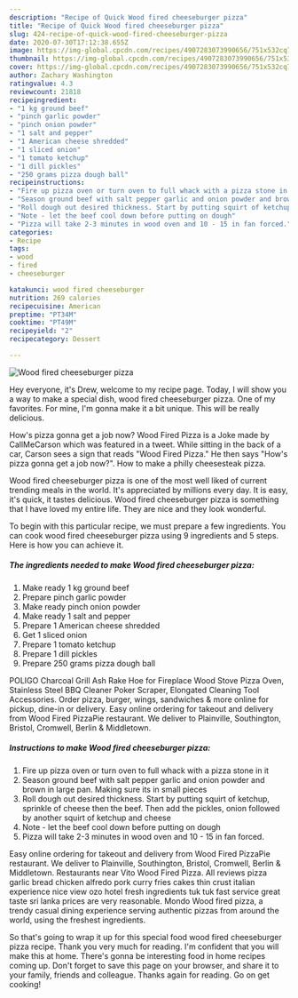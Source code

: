 ```yaml
---
description: "Recipe of Quick Wood fired cheeseburger pizza"
title: "Recipe of Quick Wood fired cheeseburger pizza"
slug: 424-recipe-of-quick-wood-fired-cheeseburger-pizza
date: 2020-07-30T17:12:38.655Z
image: https://img-global.cpcdn.com/recipes/4907283073990656/751x532cq70/wood-fired-cheeseburger-pizza-recipe-main-photo.jpg
thumbnail: https://img-global.cpcdn.com/recipes/4907283073990656/751x532cq70/wood-fired-cheeseburger-pizza-recipe-main-photo.jpg
cover: https://img-global.cpcdn.com/recipes/4907283073990656/751x532cq70/wood-fired-cheeseburger-pizza-recipe-main-photo.jpg
author: Zachary Washington
ratingvalue: 4.3
reviewcount: 21818
recipeingredient:
- "1 kg ground beef"
- "pinch garlic powder"
- "pinch onion powder"
- "1 salt and pepper"
- "1 American cheese shredded"
- "1 sliced onion"
- "1 tomato ketchup"
- "1 dill pickles"
- "250 grams pizza dough ball"
recipeinstructions:
- "Fire up pizza oven or turn oven to full whack with a pizza stone in it"
- "Season ground beef with salt pepper garlic and onion powder and brown in large pan. Making sure its in small pieces"
- "Roll dough out desired thickness. Start by putting squirt of ketchup, sprinkle of cheese then the beef. Then add the pickles, onion followed by another squirt of ketchup and cheese"
- "Note - let the beef cool down before putting on dough"
- "Pizza will take 2-3 minutes in wood oven and 10 - 15 in fan forced."
categories:
- Recipe
tags:
- wood
- fired
- cheeseburger

katakunci: wood fired cheeseburger 
nutrition: 269 calories
recipecuisine: American
preptime: "PT34M"
cooktime: "PT49M"
recipeyield: "2"
recipecategory: Dessert

---
```



![Wood fired cheeseburger pizza](https://img-global.cpcdn.com/recipes/4907283073990656/751x532cq70/wood-fired-cheeseburger-pizza-recipe-main-photo.jpg)

Hey everyone, it's Drew, welcome to my recipe page. Today, I will show you a way to make a special dish, wood fired cheeseburger pizza. One of my favorites. For mine, I'm gonna make it a bit unique. This will be really delicious.

How&#39;s pizza gonna get a job now? Wood Fired Pizza is a Joke made by CallMeCarson which was featured in a tweet. While sitting in the back of a car, Carson sees a sign that reads &#34;Wood Fired Pizza.&#34; He then says &#34;How&#39;s pizza gonna get a job now?&#34;. How to make a philly cheesesteak pizza.

Wood fired cheeseburger pizza is one of the most well liked of current trending meals in the world. It's appreciated by millions every day. It is easy, it's quick, it tastes delicious. Wood fired cheeseburger pizza is something that I have loved my entire life. They are nice and they look wonderful.


To begin with this particular recipe, we must prepare a few ingredients. You can cook wood fired cheeseburger pizza using 9 ingredients and 5 steps. Here is how you can achieve it.

<!--inarticleads1-->

##### The ingredients needed to make Wood fired cheeseburger pizza:

1. Make ready 1 kg ground beef
1. Prepare pinch garlic powder
1. Make ready pinch onion powder
1. Make ready 1 salt and pepper
1. Prepare 1 American cheese shredded
1. Get 1 sliced onion
1. Prepare 1 tomato ketchup
1. Prepare 1 dill pickles
1. Prepare 250 grams pizza dough ball


POLIGO Charcoal Grill Ash Rake Hoe for Fireplace Wood Stove Pizza Oven, Stainless Steel BBQ Cleaner Poker Scraper, Elongated Cleaning Tool Accessories. Order pizza, burger, wings, sandwiches &amp; more online for pickup, dine-in or delivery. Easy online ordering for takeout and delivery from Wood Fired PizzaPie restaurant. We deliver to Plainville, Southington, Bristol, Cromwell, Berlin &amp; Middletown. 

<!--inarticleads2-->

##### Instructions to make Wood fired cheeseburger pizza:

1. Fire up pizza oven or turn oven to full whack with a pizza stone in it
1. Season ground beef with salt pepper garlic and onion powder and brown in large pan. Making sure its in small pieces
1. Roll dough out desired thickness. Start by putting squirt of ketchup, sprinkle of cheese then the beef. Then add the pickles, onion followed by another squirt of ketchup and cheese
1. Note - let the beef cool down before putting on dough
1. Pizza will take 2-3 minutes in wood oven and 10 - 15 in fan forced.


Easy online ordering for takeout and delivery from Wood Fired PizzaPie restaurant. We deliver to Plainville, Southington, Bristol, Cromwell, Berlin &amp; Middletown. Restaurants near Vito Wood Fired Pizza. All reviews pizza garlic bread chicken alfredo pork curry fries cakes thin crust italian experience nice view ozo hotel fresh ingredients tuk tuk fast service great taste sri lanka prices are very reasonable. Mondo Wood fired pizza, a trendy casual dining experience serving authentic pizzas from around the world, using the freshest ingredients. 

So that's going to wrap it up for this special food wood fired cheeseburger pizza recipe. Thank you very much for reading. I'm confident that you will make this at home. There's gonna be interesting food in home recipes coming up. Don't forget to save this page on your browser, and share it to your family, friends and colleague. Thanks again for reading. Go on get cooking!
